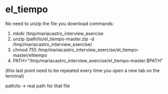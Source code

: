 # el_tiempo
 No need to unzip the file you download
commands: 

1. mkdir /tmp/mariacastro_interview_exercise
2. unzip /path/to/el_tiempo-master.zip -d /tmp/mariacastro_interview_exercise/
3. chmod 755 /tmp/mariacastro_interview_exercise/el_tiempo-master/eltiempo 
4. PATH="/tmp/mariacastro_interview_exercise/el_tiempo-master:$PATH"

(this last point need to be repeated every time you open a new tab on the terminal)

path/to -> real path for that file
